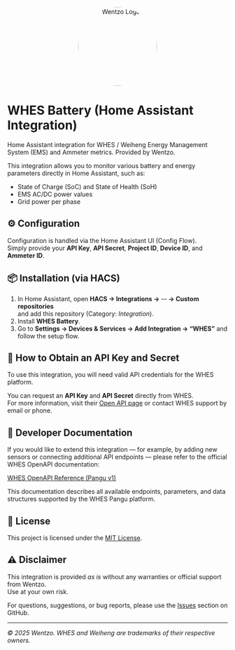 <p align="center">
  <a href="https://github.com/WentzoDevelopment">
    <img src="https://github.com/WentzoDevelopment.png" 
         alt="Wentzo Logo" width="180" style="border-radius:50%">
  </a>
</p>

# WHES Battery (Home Assistant Integration)

Home Assistant integration for WHES / Weiheng Energy Management System (EMS) and Ammeter metrics. Provided by Wentzo.

This integration allows you to monitor various battery and energy parameters directly in Home Assistant, such as:
- State of Charge (SoC) and State of Health (SoH)
- EMS AC/DC power values
- Grid power per phase

## ⚙️ Configuration
Configuration is handled via the Home Assistant UI (Config Flow).  
Simply provide your **API Key**, **API Secret**, **Project ID**, **Device ID**, and **Ammeter ID**.

## 📦 Installation (via HACS)
1. In Home Assistant, open **HACS → Integrations → ⋯ → Custom repositories**  
   and add this repository (Category: *Integration*).
2. Install **WHES Battery**.
3. Go to **Settings → Devices & Services → Add Integration → “WHES”** and follow the setup flow.

## 🔑 How to Obtain an API Key and Secret
To use this integration, you will need valid API credentials for the WHES platform.

You can request an **API Key** and **API Secret** directly from WHES.  
For more information, visit their [Open API page](https://www.whes.com/platform/open-api) or contact WHES support by email or phone.

## 📘 Developer Documentation
If you would like to extend this integration — for example, by adding new sensors or connecting additional API endpoints — please refer to the official WHES OpenAPI documentation:

[WHES OpenAPI Reference (Pangu v1)](https://www.whes.com/openapi-docs/en/API%20Doc/Pangu/v1/Project.html)

This documentation describes all available endpoints, parameters, and data structures supported by the WHES Pangu platform.
## 🧾 License
This project is licensed under the [MIT License](./LICENSE.md).

## ⚠️ Disclaimer
This integration is provided *as is* without any warranties or official support from Wentzo.  
Use at your own risk.

For questions, suggestions, or bug reports, please use the [Issues](https://github.com/WentzoDevelopment/whes_battery_integration/issues) section on GitHub.

---

*© 2025 Wentzo. WHES and Weiheng are trademarks of their respective owners.*
